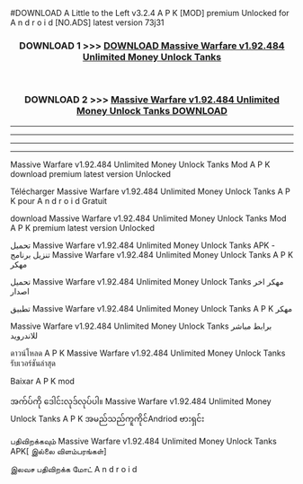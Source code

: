 #DOWNLOAD A Little to the Left v3.2.4 A P K [MOD] premium Unlocked for A n d r o i d [NO.ADS] latest version 73j31 



<div align="center">

<h3>DOWNLOAD 1 >>> <a href="https://downloadmod1.web.app/?judul=Massive Warfare v1.92.484 Unlimited Money Unlock Tanks ">DOWNLOAD Massive Warfare v1.92.484 Unlimited Money Unlock Tanks </a></h3><br>

<h3>DOWNLOAD 2 >>> <a href="https://downloadmod1.web.app/?judul=Massive Warfare v1.92.484 Unlimited Money Unlock Tanks ">Massive Warfare v1.92.484 Unlimited Money Unlock Tanks  DOWNLOAD </a></h3>

</div>


----------------------------------------------------------

----------------------------------------------------------

----------------------------------------------------------

----------------------------------------------------------


Massive Warfare v1.92.484 Unlimited Money Unlock Tanks  Mod A P K download premium latest version Unlocked

Télécharger Massive Warfare v1.92.484 Unlimited Money Unlock Tanks  A P K pour A n d r o i d Gratuit

download Massive Warfare v1.92.484 Unlimited Money Unlock Tanks  Mod A P K premium latest version Unlocked

تحميل Massive Warfare v1.92.484 Unlimited Money Unlock Tanks  APK - تنزيل برنامج Massive Warfare v1.92.484 Unlimited Money Unlock Tanks  A P K مهكر

تحميل Massive Warfare v1.92.484 Unlimited Money Unlock Tanks  مهكر اخر اصدار

تطبيق Massive Warfare v1.92.484 Unlimited Money Unlock Tanks  A P K مهكر

Massive Warfare v1.92.484 Unlimited Money Unlock Tanks  برابط مباشر للاندرويد

ดาวน์โหลด A P K Massive Warfare v1.92.484 Unlimited Money Unlock Tanks  รับเวอร์ชันล่าสุด

Baixar A P K mod

အက်ပ်ကို ဒေါင်းလုဒ်လုပ်ပါ။ Massive Warfare v1.92.484 Unlimited Money Unlock Tanks  A P K အမည်သည်ကူကိုင်Andriod ဗားရှင်း

பதிவிறக்கவும் Massive Warfare v1.92.484 Unlimited Money Unlock Tanks  APK[ இல்லை விளம்பரங்கள்] 
 
இலவச பதிவிறக்க மோட் A n d r o i d



